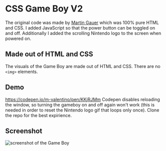 # CSS Game Boy V2
The original code was made by [Martin Gauer](https://github.com/attackemartin/css-gameboy) which was 100% pure HTML and CSS. I added JavaScript so that the power button can be toggled on and off. Additionally I added the scrolling Nintendo logo to the screen when powered on.

## Made out of HTML and CSS
The visuals of the Game Boy are made out of HTML and CSS. There are no `<img>` elements.

## Demo
https://codepen.io/m-valentino/pen/KKjRJMm
Codepen disables reloading the window, so turning the gameboy on and off again won't work (this is needed in order to reset the Nintendo logo gif that loops only once). Clone the repo for the best expirience.

## Screenshot
<img src="https://i.imgur.com/WOC2z2B.png" alt="screenshot of the Game Boy"/>
